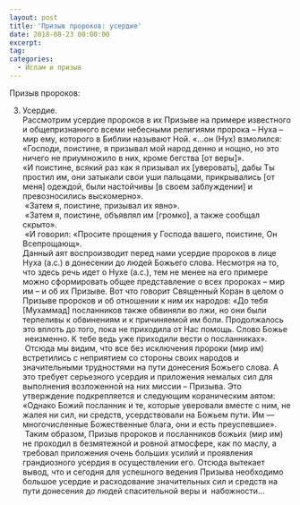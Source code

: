 ```yaml
---
layout: post
title: 'Призыв пророков: усердие'
date: 2018-08-23 00:00:00
excerpt:
tag:
categories:
  - Ислам и призыв
---
```


Призыв пророков:

3. Усердие.&nbsp;<br>Рассмотрим усердие пророков в их Призыве на примере известного и общепризнанного всеми небесными религиями пророка – Нуха – мир ему, которого в Библии называют Ной. &laquo;…он (Нух) взмолился: &laquo;Господи, поистине, я призывал мой народ денно и нощно, но это ничего не приумножило в них, кроме бегства [от веры]&raquo;.<br>&laquo;И поистине, всякий раз как я призывал их [уверовать], дабы Ты простил им, они затыкали свои уши пальцами, прикрывались [от меня] одеждой, были настойчивы [в своем заблуждении] и превозносились выскомерно&raquo;.<br>&nbsp;&laquo;Затем я, поистине, призывал их явно&raquo;.<br>&nbsp;&laquo;Затем я, поистине, объявлял им [громко], а также сообщал скрыто&raquo;.<br>&nbsp;&laquo;И говорил: &laquo;Просите прощения у Господа вашего, поистине, Он Всепрощающ&raquo;.&nbsp;<br>Данный аят воспроизводит перед нами усердие пророков в лице Нуха (а.с.) в донесении до людей Божьего слова. Несмотря на то, что здесь речь идет о Нухе (а.с.), тем не менее на его примере можно сформировать общее представление о всех пророках – мир им – и об их Призыве. Вот что говорит Священный Коран в целом о Призыве пророков и об отношении к ним их народов: &laquo;До тебя [Мухаммад] посланников также обвиняли во лжи, но они были терпеливы к обвинениям и к причиняемой им боли. Продолжалось это вплоть до того, пока не приходила от Нас помощь. Слово Божье &nbsp;неизменно. К тебе ведь уже приходили вести о посланниках&raquo;. &nbsp;Отсюда мы видим, что все без исключения пророки (мир им) встретились с неприятием со стороны своих народов и значительными трудностями на пути донесения Божьего слова. А это требует серьезного усердия и приложения немалых сил для выполнения возложенной на них миссии – Призыва. Это утверждение подкрепляется и следующим кораническим аятом:<br>&laquo;Однако Божий посланник и те, которые уверовали вместе с ним, не жалея ни сил, ни средств, усердствовали на Божьем пути. Им — многочисленные Божественные блага, они и есть преуспевшие&raquo;. &nbsp;Таким образом, Призыв пророков и посланников божьих (мир им) не проходил в безмятежной и ровной атмосфере, как по маслу, а требовал приложения очень больших усилий и проявления грандиозного усердия в осуществлении его. Отсюда вытекает вывод, что и сегодня для успешного ведения Призыва необходимо большое усердие и расходование значительных сил и средств на пути донесения до людей спасительной веры и &nbsp;набожности…